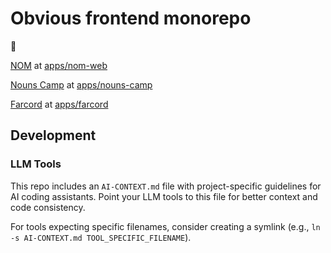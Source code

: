 # Obvious frontend monorepo

👋

[NOM](https://app.nom.wtf) at [apps/nom-web](https://github.com/obvious-inc/frontend-monorepo/tree/main/apps/nom-web)

[Nouns Camp](https://www.nouns.camp/) at [apps/nouns-camp](https://github.com/obvious-inc/frontend-monorepo/tree/main/apps/nouns-camp)

[Farcord](https://farcord.com) at [apps/farcord](https://github.com/obvious-inc/frontend-monorepo/tree/main/apps/farcord)

## Development

### LLM Tools

This repo includes an `AI-CONTEXT.md` file with project-specific guidelines for AI coding assistants. Point your LLM tools to this file for better context and code consistency.

For tools expecting specific filenames, consider creating a symlink (e.g., `ln -s AI-CONTEXT.md TOOL_SPECIFIC_FILENAME`).
